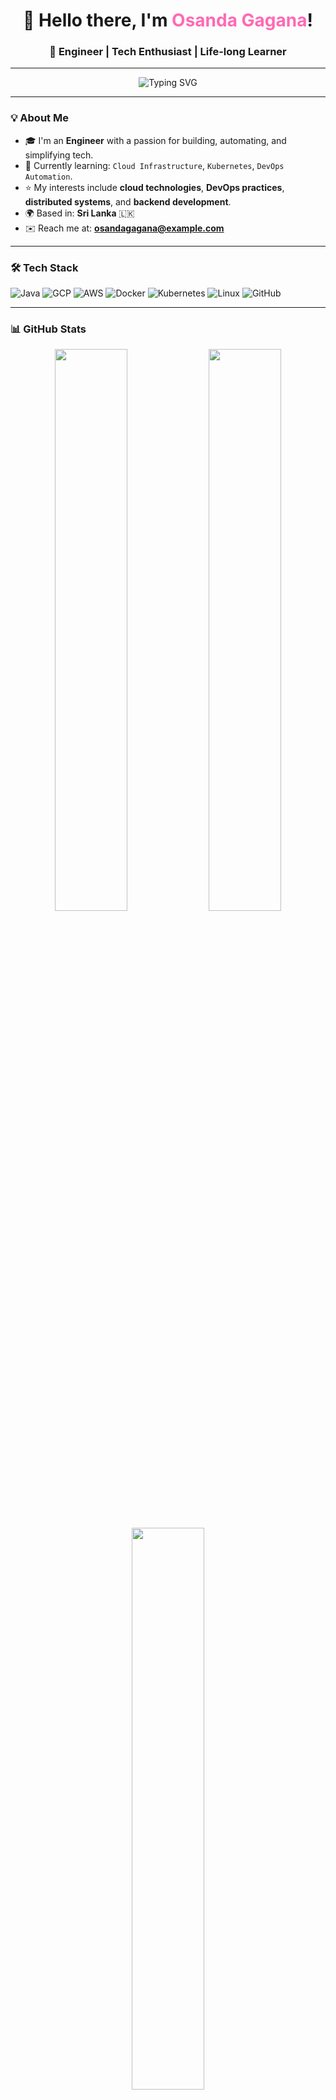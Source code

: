 <!-- Beautiful GitHub Profile README for Osanda Gagana -->

<h1 align="center">👋 Hello there, I'm <span style="color:#ff69b4;">Osanda Gagana</span>!</h1>
<h3 align="center">🌟 Engineer | Tech Enthusiast | Life-long Learner</h3>

---

<p align="center">
  <img src="https://readme-typing-svg.demolab.com?font=Fira+Code&weight=600&size=24&pause=1000&color=000000&center=true&vCenter=true&width=435&lines=Welcome+to+my+GitHub+Portfolio;" alt="Typing SVG" />
</p>

---

### 💡 About Me

- 🎓 I'm an **Engineer** with a passion for building, automating, and simplifying tech.
- 🌱 Currently learning: `Cloud Infrastructure`, `Kubernetes`, `DevOps Automation`.
- ⭐ My interests include **cloud technologies**, **DevOps practices**, **distributed systems**, and **backend development**.
- 🌍 Based in: **Sri Lanka** 🇱🇰
- ✉️ Reach me at: **osandagagana@example.com** 

---

### 🛠️ Tech Stack

![Java](https://img.shields.io/badge/Java-%23ED8B00.svg?style=for-the-badge&logo=java&logoColor=white)
![GCP](https://img.shields.io/badge/Google%20Cloud-4285F4?style=for-the-badge&logo=google-cloud&logoColor=white)
![AWS](https://img.shields.io/badge/AWS-232F3E?style=for-the-badge&logo=amazon-aws&logoColor=white)
![Docker](https://img.shields.io/badge/Docker-2496ED?style=for-the-badge&logo=docker&logoColor=white)
![Kubernetes](https://img.shields.io/badge/Kubernetes-326CE5?style=for-the-badge&logo=kubernetes&logoColor=white)
![Linux](https://img.shields.io/badge/Linux-FCC624?style=for-the-badge&logo=linux&logoColor=black)
![GitHub](https://img.shields.io/badge/GitHub-181717?style=for-the-badge&logo=github&logoColor=white)

---

### 📊 GitHub Stats

<p align="center">
  <img width="48%" src="https://github-readme-stats.vercel.app/api?username=Osanda-Gagana&show_icons=true&theme=radical" />
  <img width="48%" src="https://streak-stats.demolab.com/?user=Osanda-Gagana&theme=radical" />
</p>

<p align="center">
  <img width="48%" src="https://github-readme-stats.vercel.app/api/top-langs/?username=Osanda-Gagana&layout=compact&theme=radical" />
</p>

---

### 🎯 Currently Working On

- 🚀 Cloud-native backend apps
- ⚙️ CI/CD with Jenkins & GitHub Actions
- 🧠 Deepening knowledge in SRE, Prometheus & Grafana

---

### 🔗 Connect with Me

<p align="center">
  <a href="https://www.linkedin.com/in/osandagagana/" target="_blank">
    <img src="https://img.shields.io/badge/LinkedIn-%230077B5.svg?style=for-the-badge&logo=linkedin&logoColor=white" />
  </a>
  <a href="mailto:osandagagana@example.com">
    <img src="https://img.shields.io/badge/Gmail-D14836?style=for-the-badge&logo=gmail&logoColor=white" />
  </a>
  <a href="https://github.com/Osanda-Gagana">
    <img src="https://img.shields.io/badge/GitHub-181717?style=for-the-badge&logo=github&logoColor=white" />
  </a>
</p>

---

> ✨ "Code is poetry, and the keyboard is my paintbrush."  
> – **Osanda Gagana**

---

<!-- visitor badge -->
<p align="center">
  <img src="https://komarev.com/ghpvc/?username=Osanda-Gagana&label=Profile%20views&color=0e75b6&style=flat" alt="Osanda-Gagana" />
</p>
